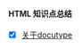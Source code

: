 #### HTML 知识点总结
- [x] [关于docutype](https://github.com/Sally-he/Learing/blob/master/html/关于docutype.md)